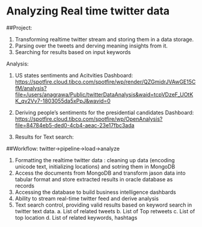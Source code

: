 # Analyzing Real time twitter data 

##Project: 
1. Transforming realtime twitter stream and storing them in a data storage. 
2. Parsing over the tweets and derving meaning insights from it. 
3. Searching for results based on input keywords

Analysis:

1. US states sentiments and Acitvities
Dashboard:
https://spotfire.cloud.tibco.com/spotfire/wp/render/QZGmidrJVAwGE15CfM/analysis?file=/users/anagrawa/Public/twitterDataAnalysis&waid=tcpVDzeF_UOtKK_qv2Vv7-1803055da5xPpJ&wavid=0

2. Deriving people’s sentiments for the presidential candidates
Dashboard:
https://spotfire.cloud.tibco.com/spotfire/wp/OpenAnalysis?file=84784eb5-ded0-4cb4-aeac-23e17fbc3ada

3. Results for Text search:

   

##Workflow: 
twitter->pipeline->load->analyze

1. Formatting the realtime twitter data : cleaning up data (encoding unicode text, initializing locations) and sotring them in MongoDB
2. Access the documents from MongoDB and transform jason data into tabular format and store extracted results in oracle database as   
   records
3. Accessing the database to build business intelligence dashbards
4. Ability to stream real-time twitter feed and derive analysis
5. Text search control, providing valid results based on keyword search in twitter text data.
   a. List of related tweets
   b. List of Top retweets
   c. List of top location
   d. List of related keywords, hashtags
